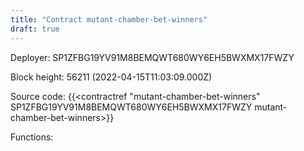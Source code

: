 ```yaml
---
title: "Contract mutant-chamber-bet-winners"
draft: true
---
```

Deployer: SP1ZFBG19YV91M8BEMQWT680WY6EH5BWXMX17FWZY


 



Block height: 56211 (2022-04-15T11:03:09.000Z)

Source code: {{<contractref "mutant-chamber-bet-winners" SP1ZFBG19YV91M8BEMQWT680WY6EH5BWXMX17FWZY mutant-chamber-bet-winners>}}

Functions:


